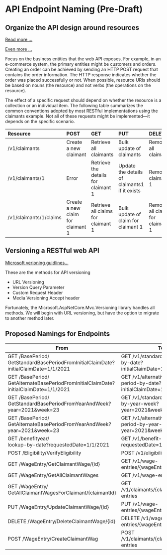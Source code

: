 # API Endpoint Naming (Pre-Draft)

## Organize the API design around resources

[Read more ...](https://docs.microsoft.com/en-us/azure/architecture/best-practices/api-design)

[Even more ...](https://cloud.google.com/apis/design/standard_methods)

Focus on the business entities that the web API exposes. For example, in an e-commerce system, the primary entities might be customers and orders. Creating an order can be achieved by sending an HTTP POST request that contains the order information. The HTTP response indicates whether the order was placed successfully or not. When possible, resource URIs should be based on nouns (the resource) and not verbs (the operations on the resource).

The effect of a specific request should depend on whether the resource is a collection or an individual item. The following table summarizes the common conventions adopted by most RESTful implementations using the claimants example. Not all of these requests might be implemented—it depends on the specific scenario.

| **Resource**           | **POST**                          | **GET**                             | **PUT**                                       | **DELETE**                       |
| :--------------------- |:----------------------------------|:------------------------------------|:----------------------------------------------|:---------------------------------|
| /v1/claimants          | Create a new claimant             | Retrieve all claimants              | Bulk update of claimants                      | Remove all claimants             |
| /v1/claimants/1        | Error                             | Retrieve the details for claimant 1 | Update the details of claimants1 if it exists | Remove claimant 1                |
| /v1/claimants/1/claims | Create a new claim for claimant 1 | Retrieve all claims for claimant 1  | Bulk update of claim for claimant 1           | Remove all claims for claimant 1 |


##  Versioning a RESTful web API
[Microsoft verioning guidlines...](https://github.com/dotnet/aspnet-api-versioning/wiki)

These are the methods for API versioning
 - URL Versioning
 - Version Query Parameter
 - Custom Request Header
 - Media Versioning Accept header

Fortunately, the Microsoft.AspNetCore.Mvc.Versioning library handles all methods. We will begin with URL versioning, but have the option to migrate to another method later.

## Proposed Namings for Endpoints

| **From**                                                                                   | **To**                                                            |
|--------------------------------------------------------------------------------------------|-------------------------------------------------------------------|
| GET /BasePeriod/<br />GetStandardBasePeriodFromInitialClaimDate?initialClaimDate=1/1/2021  | GET /v1/standard-base-period-by-date?initialClaimDate=1/1/2021    |
| GET /BasePeriod/<br />GetAlternateBasePeriodFromInitialClaimDate?initialClaimDate=1/1/2021 | GET /v1/alternative-base-period-by-date?initialClaimDate=1/1/2021 |
| GET /BasePeriod/<br />GetStandardBasePeriodFromYearAndWeek?year=2021&week=23               | GET /v1/standard-base-period-by-year-week?year=2021&week=23       |
| GET /BasePeriod/<br />GetAlternateBasePeriodFromYearAndWeek?year=2021&week=23              | GET /v1/alternative-base-period-by-year-week?year=2021&week=23    |
| GET /benefityear/<br />lookup-by-date?requestedDate=1/1/2021                               | GET /v1/benefit-year?requestedDate=1/1/2021                       |
| POST /Eligibility/VerifyEligibility                                                        | POST /v1/eligibility-verification                                 |
| GET /WageEntry/GetClaimantWage/{id}                                                        | GET /v1/wage-entries/{wageEntryId}                                |
| GET /WageEntry/GetAllClaimantWages                                                         | GET /v1/wage-entries                                              |
| GET /WageEntry/<br />GetAllClaimantWagesForClaimant/{claimantId}                           | GET /v1/claimants/{claimantId}/wage-entries                       |
| PUT /WageEntry/UpdateClaimantWage/{id}                                                     | PUT /v1/wage-entries/{wageEntryId}                                |
| DELETE /WageEntry/DeleteClaimantWage/{id}                                                  | DELETE /v1/wage-entries/{wageEntryId}                             |
| POST /WageEntry/CreateClaimantWag                                                          | POST /v1/claimants/{claimantId}/wage-entries                      |

